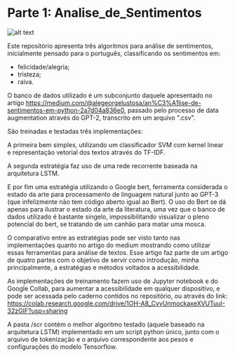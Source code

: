 # Parte 1: Analise_de_Sentimentos
![alt text](https://zenodo.org/badge/302881353.svg)

Este repositório apresenta três algoritmos para análise de sentimentos, inicialmente pensado para o português, classificando os sentimentos em:

 - felicidade/alegria;
 - tristeza;
 - raiva.

O banco de dados utilizado é um subconjunto daquele apresentado no artigo https://medium.com/@alegeorgelustosa/an%C3%A1lise-de-sentimentos-em-python-2a7d04a836e0, passado pelo processo de data augmentation através do GPT-2,  transcrito em um arquivo ".csv".

São treinadas e testadas três implementações:

A primeira bem simples, utilizando um classificador SVM com kernel linear e representação vetorial dos textos através do TF-IDF.

A segunda estratégia faz uso de uma rede recorrente baseada na arquitetura LSTM.

E por fim uma estratégia utilizando o Google bert, ferramenta considerada o estado da arte para processamento de linguagem natural junto ao GPT-3 (que infelizmente não tem código aberto igual ao Bert).  O uso do Bert se dá apenas para ilustrar o estado da arte da literatura, uma vez que o banco de dados utilizado é bastante singelo, impossibilitando visualizar o pleno potencial do bert, se tratando de um canhão para matar uma mosca.

O comparativo entre as estratégias pode ser visto tanto nas implementações quanto no artigo do medium mostrando como utilizar essas ferramentas para análise de textos. Esse artigo faz parte de um artigo de quatro partes com o objetivo de servir como introdução, minha principalmente, a estratégias e métodos voltados a acessibilidade.

As implementações de treinamento fazem uso de Jupyter notebook e do Google Collab, para aumentar a acessibilidade em qualquer dispositivo, e pode ser acessada pelo caderno contidos no repositório, ou através do link: https://colab.research.google.com/drive/1OH-A8_CvvUnmockaxeXVUTuuI-32zGIF?usp=sharing

A pasta /scr contém o melhor algoritmo testado (aquele baseado na arquitetura LSTM) implementado em um script python único, junto com o arquivo de tokenização e o arquivo correspondente aos pesos e configurações do modelo Tensorflow.

 
